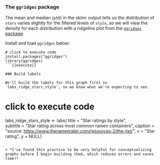### The `ggridges` package

The mean and median (`p50`) in the skimr output tells us the distribution of `stars` varies slightly for the filtered levels of `style`, so we will view the density for each distribution with a ridgeline plot from the [`ggridges` package](https://wilkelab.org/ggridges/).  

Install and load `ggridges` below:

```
# click to execute code
install.packages("ggridges")
library(ggridges)
```{{execute}}

### Build labels 

We'll build the labels for this graph first in `labs_ridge_stars_style`, so we know what we're expecting to see. 

```
# click to execute code
labs_ridge_stars_style <- labs(
       title = "Star ratings by style",  
       subtitle = "Star rating across most common ramen containers",
       caption = "source: https://www.theramenrater.com/resources-2/the-list/",
       x = "Star rating", 
       y = NULL) 
```{{execute}}

> *I've found this practice to be very helpful for conceptualizing graphs before I begin building them, which reduces errors and saves time!*
